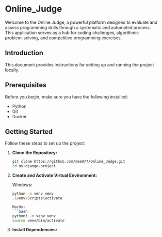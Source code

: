 # Online_Judge

Welcome to the Online Judge, a powerful platform designed to evaluate and assess programming skills through a systematic and automated process. This application serves as a hub for coding challenges, algorithmic problem-solving, and competitive programming exercises.

## Introduction

This document provides instructions for setting up and running the project locally.

## Prerequisites

Before you begin, make sure you have the following installed:

- Python
- Git
- Docker

## Getting Started

Follow these steps to set up the project:

1. **Clone the Repository:**

   ```bash
   git clone https://github.com/dee077/Online_Judge.git
   cd my-django-project

2. **Create and Activate Virtual Environment:**

    Windows:
      ```bash
      python -m venv venv
      .\venv\Scripts\activate
    
    MacOs:
      ```bash
      python3 -m venv venv
      source venv/bin/activate

3. **Install Dependencies:**

